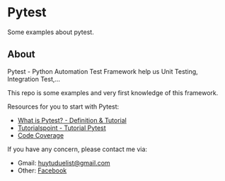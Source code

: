 # Pytest

Some examples about pytest.

## About

Pytest - Python Automation Test Framework help us Unit Testing, Integration Test,... 

This repo is some examples and very first knowledge of this framework.

Resources for you to start with Pytest:

- [What is Pytest? - Definition & Tutorial](https://www.guru99.com/pytest-tutorial.html)
- [Tutorialspoint - Tutorial Pytest](https://www.tutorialspoint.com/pytest/index.htm)
- [Code Coverage](https://improveandrepeat.com/2021/01/python-friday-53-code-coverage-for-pytest/)

If you have any concern, please contact me via:

- Gmail: huytuduelist@gmail.com
- Other: [Facebook](https://www.facebook.com/pororo1001)


